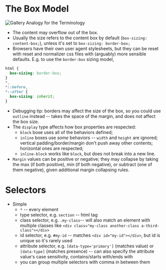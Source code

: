 # The Box Model
![Gallery Analogy for the Terminology](images/css-box-model.avif)

- The content may overflow out of the box.
- Usually the size refers to the content box by default (`box-sizing: content-box;`), unless it's set to `box-sizing: border-box;`
- Browsers have their own user agent stylesheets, but they can be reset with reset and normalizer css files with (arguably) more sensible defaults.
E.g. to use the `border-box` sizing model,
```css
html {
  box-sizing: border-box;
}
*,
*::before,
*::after {
  box-sizing: inherit;
}

```
- Debugging tip: borders may affect the size of the box, so you could use `outline` instead -- takes the space of the margin, and does not affect the box size.
- The `display` type affects how box properties are respected:
  - `block` boxe uses all of the behaviors defined;
  - `inline` boxes use _some_ behaviors -- `width` and `height` are ignored; vertical padding/border/margin don't push away other contents; horizontal ones are respected;
  - `inline-block` works like `block`, but does not break into a new line.
- `Margin` values can be positive or negative; they may collapse by taking the max (if both positive), min (if both negative), or subtract (one of them negative), given additional margin collapsing rules.

# Selectors
- Simple
  - `*` -- every element
  - type selector, e.g. `section` -- html tag
  - class selector, e.g. `.my-class`-- will also match an element with multiple classes like `<div class="my-class another-class a-third-class"></div>`
  - id selector, e.g. `#my-id` -- matches `<div id="my-id"></div>`, but id is unique so it's rarely used
  - attribute selector, e.g. `[data-type='primary']` (matches value) or `[data-type]` (matches presence) -- can also specify the attribute value's case sensitivity, contains/starts with/ends with
  - you can group multiple selectors with comma in between them
